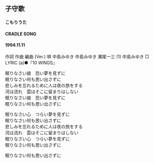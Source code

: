 ## 子守歌
#### こもりうた
#### CRADLE SONG
#### 1994.11.11


作詞  作曲  編曲 (Ver.)   唄
中島みゆき   中島みゆき   瀬尾一三 (1)
中島みゆき
□ LYRIC (a)●『10 WINGS』


眠りなさい娘　恐い夢を見ずに   
眠りなさい何も思い出さずに   
悲しみを忘れるために人は夜の旅をする   
河は流れ　雲はそこに留まりはしない   
眠りなさい娘　恐い夢を見ずに   
眠りなさい何も思い出さずに   
   
眠りなさい心　つらい夢を見ずに   
眠りなさい何も思い出さずに   
悲しみを忘れるために人は夜の旅をする   
河は流れ　雲はそこに留まりはしない   
眠りなさい心　つらい夢を見ずに   
眠りなさい何も思い出さずに   
   
眠りなさい何も思い出さずに   